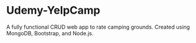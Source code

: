 # Udemy-YelpCamp
A fully functional CRUD web app to rate camping grounds. Created using MongoDB, Bootstrap, and Node.js.
